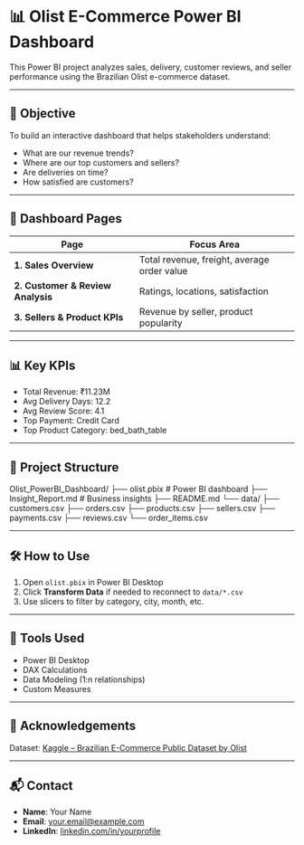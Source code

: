 # 📊 Olist E-Commerce Power BI Dashboard

This Power BI project analyzes sales, delivery, customer reviews, and seller performance using the Brazilian Olist e-commerce dataset.

---

## 📌 Objective

To build an interactive dashboard that helps stakeholders understand:

- What are our revenue trends?
- Where are our top customers and sellers?
- Are deliveries on time?
- How satisfied are customers?

---

## 📁 Dashboard Pages

| Page | Focus Area |
|------|------------|
| **1. Sales Overview** | Total revenue, freight, average order value |
| **2. Customer & Review Analysis** | Ratings, locations, satisfaction |
| **3. Sellers & Product KPIs** | Revenue by seller, product popularity |

---

## 📊 Key KPIs

- Total Revenue: ₹11.23M  
- Avg Delivery Days: 12.2  
- Avg Review Score: 4.1  
- Top Payment: Credit Card  
- Top Product Category: bed_bath_table

---

## 📂 Project Structure

Olist_PowerBI_Dashboard/
├── olist.pbix # Power BI dashboard
├── Insight_Report.md # Business insights
├── README.md
└── data/
├── customers.csv
├── orders.csv
├── products.csv
├── sellers.csv
├── payments.csv
├── reviews.csv
└── order_items.csv



---

## 🛠️ How to Use

1. Open `olist.pbix` in Power BI Desktop
2. Click **Transform Data** if needed to reconnect to `data/*.csv`
3. Use slicers to filter by category, city, month, etc.

---

## 🧠 Tools Used

- Power BI Desktop
- DAX Calculations
- Data Modeling (1:n relationships)
- Custom Measures

---

## 🙌 Acknowledgements

Dataset: [Kaggle – Brazilian E-Commerce Public Dataset by Olist](https://www.kaggle.com/datasets/olistbr/brazilian-ecommerce)

---

## 📬 Contact

- **Name**: Your Name  
- **Email**: your.email@example.com  
- **LinkedIn**: [linkedin.com/in/yourprofile](https://linkedin.com/in/yourprofile)
